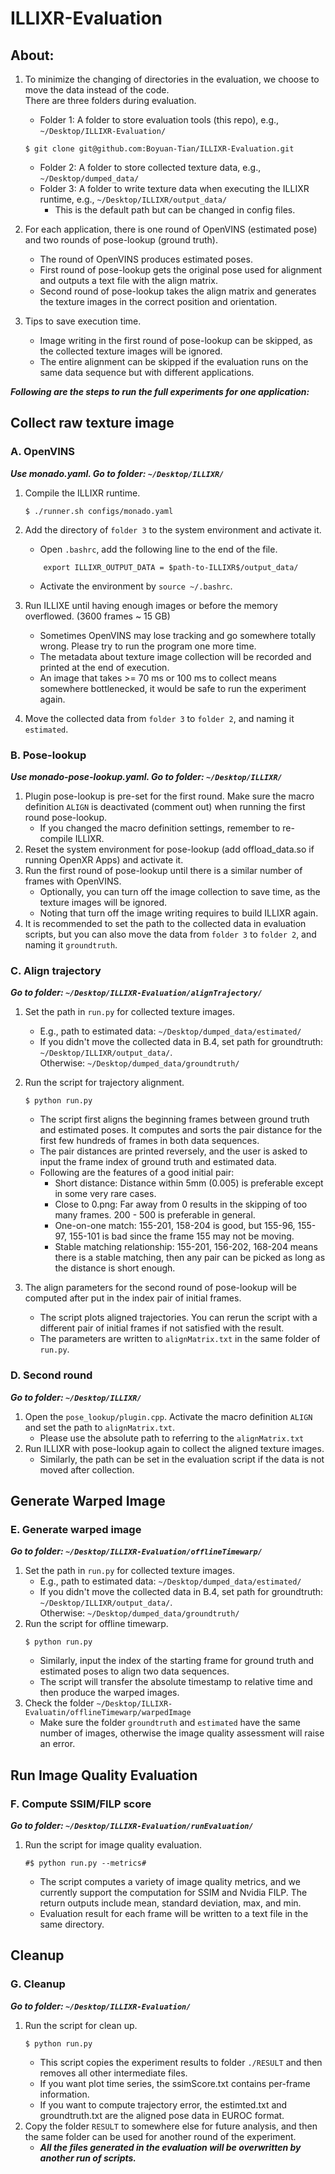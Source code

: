 # ILLIXR-Evaluation
## About:
1. To minimize the changing of directories in the evaluation, we choose to move the data instead of the code. <br>
	There are three folders during evaluation.
	- Folder 1: A folder to store evaluation tools (this repo), e.g., `~/Desktop/ILLIXR-Evaluation/` <br>
	```
	$ git clone git@github.com:Boyuan-Tian/ILLIXR-Evaluation.git
	```
	- Folder 2: A folder to store collected texture data, e.g., `~/Desktop/dumped_data/` <br>
	- Folder 3: A folder to write texture data when executing the ILLIXR runtime, e.g., `~/Desktop/ILLIXR/output_data/` <br>
		- This is the default path but can be changed in config files.

2. For each application, there is one round of OpenVINS (estimated pose) and two rounds of pose-lookup (ground truth).
	- The round of OpenVINS produces estimated poses. 
	- First round of pose-lookup gets the original pose used for alignment and outputs a text file with the align matrix.
	- Second round of pose-lookup takes the align matrix and generates the texture images in the correct position and orientation.

3. Tips to save execution time.
	- Image writing in the first round of pose-lookup can be skipped, as the collected texture images will be ignored.
	- The entire alignment can be skipped if the evaluation runs on the same data sequence but with different applications.


***Following are the steps to run the full experiments for one application:***


## Collect raw texture image
###	A. OpenVINS
***Use monado.yaml. Go to folder: `~/Desktop/ILLIXR/`***
1. Compile the ILLIXR runtime.
	```
	$ ./runner.sh configs/monado.yaml
	```
2. Add the directory of `folder 3` to the system environment and activate it.
	- Open `.bashrc`, add the following line to the end of the file.
	```
		export ILLIXR_OUTPUT_DATA = $path-to-ILLIXR$/output_data/
	```
	- Activate the environment by `source ~/.bashrc`.

3. Run ILLIXE until having enough images or before the memory overflowed. (3600 frames ~ 15 GB)
	- Sometimes OpenVINS may lose tracking and go somewhere totally wrong. Please try to run the program one more time.
	- The metadata about texture image collection will be recorded and printed at the end of execution.
	- An image that takes >= 70 ms or 100 ms to collect means somewhere bottlenecked, it would be safe to run the experiment again.
4. Move the collected data from `folder 3` to `folder 2`, and naming it `estimated`.


###	B. Pose-lookup
***Use monado-pose-lookup.yaml. Go to folder: `~/Desktop/ILLIXR/`***
1. Plugin pose-lookup is pre-set for the first round. Make sure the macro definition `ALIGN` is deactivated (comment out) when running the first round pose-lookup.
	- If you changed the macro definition settings, remember to re-compile ILLIXR.
2. Reset the system environment for pose-lookup (add offload_data.so if running OpenXR Apps) and activate it.
3. Run the first round of pose-lookup until there is a similar number of frames with OpenVINS.
	- Optionally, you can turn off the image collection to save time, as the texture images will be ignored. 
	- Noting that turn off the image writing requires to build ILLIXR again.
4. It is recommended to set the path to the collected data in evaluation scripts, but you can also move the data from `folder 3` to `folder 2`, and naming it `groundtruth`.

###	C. Align trajectory
***Go to folder: `~/Desktop/ILLIXR-Evaluation/alignTrajectory/`***
1. Set the path in `run.py` for collected texture images. 
	- E.g., path to estimated data: `~/Desktop/dumped_data/estimated/`
	- If you didn't move the collected data in B.4, set path for groundtruth: `~/Desktop/ILLIXR/output_data/`. <br>
	Otherwise: `~/Desktop/dumped_data/groundtruth/`
2. Run the script for trajectory alignment.
	```
	$ python run.py
	```
	- The script first aligns the beginning frames between ground truth and estimated poses. It computes and sorts the pair distance for the first few hundreds of frames in both data sequences.
	- The pair distances are printed reversely, and the user is asked to input the frame index of ground truth and estimated data.
	- Following are the features of a good initial pair:
		- Short distance: Distance within 5mm (0.005) is preferable except in some very rare cases.
		- Close to 0.png: Far away from 0 results in the skipping of too many frames. 200 - 500 is preferable in general.
		- One-on-one match: 155-201, 158-204 is good, but 155-96, 155-97, 155-101 is bad since the frame 155 may not be moving.
		- Stable matching relationship: 155-201, 156-202, 168-204 means there is a stable matching, then any pair can be picked as long as the distance is short enough.
		
3. The align parameters for the second round of pose-lookup will be computed after put in the index pair of initial frames.
	- The script plots aligned trajectories. You can rerun the script with a different pair of initial frames if not satisfied with the result.
	- The parameters are written to `alignMatrix.txt` in the same folder of `run.py`.

###	D. Second round
***Go to folder: `~/Desktop/ILLIXR/`***
1. Open the `pose_lookup/plugin.cpp`. Activate the macro definition `ALIGN` and set the path to `alignMatrix.txt`.
	- Please use the absolute path to referring to the `alignMatrix.txt`
2. Run ILLIXR with pose-lookup again to collect the aligned texture images.
	- Similarly, the path can be set in the evaluation script if the data is not moved after collection.

## Generate Warped Image
###	E. Generate warped image
***Go to folder: `~/Desktop/ILLIXR-Evaluation/offlineTimewarp/`***
1. Set the path in `run.py` for collected texture images.
	- E.g., path to estimated data: `~/Desktop/dumped_data/estimated/`
	- If you didn't move the collected data in B.4, set path for groundtruth: `~/Desktop/ILLIXR/output_data/`. <br>
	Otherwise: `~/Desktop/dumped_data/groundtruth/`
2. Run the script for offline timewarp.
	```
	$ python run.py
	```
	- Similarly, input the index of the starting frame for ground truth and estimated poses to align two data sequences.
	- The script will transfer the absolute timestamp to relative time and then produce the warped images.
3. Check the folder `~/Desktop/ILLIXR-Evaluatin/offlineTimewarp/warpedImage`
	- Make sure the folder `groundtruth` and `estimated` have the same number of images, otherwise the image quality assessment will raise an error.

## Run Image Quality Evaluation
###	F. Compute SSIM/FILP score
***Go to folder: `~/Desktop/ILLIXR-Evaluation/runEvaluation/`***
1. Run the script for image quality evaluation.
	```
	#$ python run.py --metrics#
	```
	- The script computes a variety of image quality metrics, and we currently support the computation for SSIM and Nvidia FILP. The return outputs include mean, standard deviation, max, and min.
	- Evaluation result for each frame will be written to a text file in the same directory.

## Cleanup
###	G. Cleanup
***Go to folder: `~/Desktop/ILLIXR-Evaluation/`***
1. Run the script for clean up.
	```
	$ python run.py
	```
	- This script copies the experiment results to folder `./RESULT` and then removes all other intermediate files.
	- If you want plot time series, the ssimScore.txt contains per-frame information.
	- If you want to compute trajectory error, the estimted.txt and groundtruth.txt are the aligned pose data in EUROC format.
2. Copy the folder `RESULT` to somewhere else for future analysis, and then the same folder can be used for another round of the experiment.
	- ***All the files generated in the evaluation will be overwritten by another run of scripts.***
